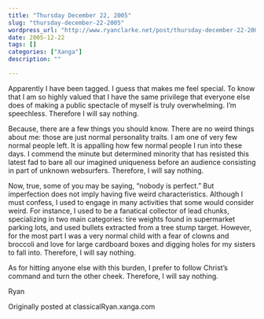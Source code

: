 ```yaml
---
title: "Thursday December 22, 2005"
slug: "thursday-december-22-2005"
wordpress_url: "http://www.ryanclarke.net/post/thursday-december-22-2005/"
date: 2005-12-22
tags: []
categories: ["Xanga"]
description: ""

---
```


Apparently I have been tagged. I guess that makes me feel special. To know that I am so highly valued that I have the same privilege that everyone else does of making a public spectacle of myself is truly overwhelming. I’m speechless. Therefore I will say nothing.

Because, there are a few things you should know. There are no weird things about me: those are just normal personality traits. I am one of very few normal people left. It is appalling how few normal people I run into these days. I commend the minute but determined minority that has resisted this latest fad to bare all our imagined uniqueness before an audience consisting in part of unknown websurfers. Therefore, I will say nothing.

Now, true, some of you may be saying, “nobody is perfect.” But imperfection does not imply having five weird characteristics. Although I must confess, I used to engage in many activities that some would consider weird. For instance, I used to be a fanatical collector of lead chunks, specializing in two main categories: tire weights found in supermarket parking lots, and used bullets extracted from a tree stump target. However, for the most part I was a very normal child with a fear of clowns and broccoli and love for large cardboard boxes and digging holes for my sisters to fall into. Therefore, I will say nothing.

As for hitting anyone else with this burden, I prefer to follow Christ’s command and turn the other cheek. Therefore, I will say nothing.

Ryan

Originally posted at classicalRyan.xanga.com

